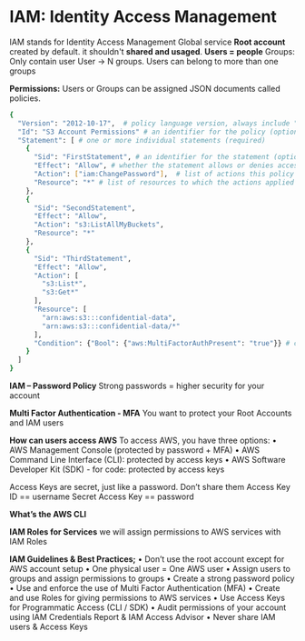 # IAM: Identity Access Management

IAM stands for Identity Access Management
Global service
**Root account** created by default. it shouldn't **shared and usaged**.
**Users = people**
Groups: Only contain user
User -> N groups. Users can belong to more than one groups

**Permissions:** Users or Groups can be assigned JSON documents called policies.
``` bash
{
  "Version": "2012-10-17",  # policy language version, always include "2012-10-17"
  "Id": "S3 Account Permissions" # an identifier for the policy (optional)
  "Statement": [ # one or more individual statements (required)
    {
      "Sid": "FirstStatement", # an identifier for the statement (optional)
      "Effect": "Allow", # whether the statement allows or denies access (Allow, Deny)
      "Action": ["iam:ChangePassword"],  # list of actions this policy allows or denies
      "Resource": "*" # list of resources to which the actions applied to
    },
    {
      "Sid": "SecondStatement",
      "Effect": "Allow",
      "Action": "s3:ListAllMyBuckets",
      "Resource": "*"
    },
    {
      "Sid": "ThirdStatement",
      "Effect": "Allow",
      "Action": [
        "s3:List*",
        "s3:Get*"
      ],
      "Resource": [
        "arn:aws:s3:::confidential-data",
        "arn:aws:s3:::confidential-data/*"
      ],
      "Condition": {"Bool": {"aws:MultiFactorAuthPresent": "true"}} # conditions for when this policy is in effect (optional)
    }
  ]
}
```

**IAM – Password Policy** Strong passwords = higher security for your account

**Multi Factor Authentication - MFA** You want to protect your Root Accounts and IAM users

**How can users access AWS**
To access AWS, you have three options:
 • AWS Management Console (protected by password + MFA)
 • AWS Command Line Interface (CLI): protected by access keys
 • AWS Software Developer Kit (SDK) - for code: protected by access keys

Access Keys are secret, just like a password. Don’t share them
Access Key ID == username
Secret Access Key == password


**What’s the AWS CLI**


**IAM Roles for Services**
we will assign permissions to AWS services with IAM Roles


**IAM Guidelines & Best Practices;**
• Don’t use the root account except for AWS account setup
• One physical user = One AWS user
• Assign users to groups and assign permissions to groups
• Create a strong password policy
• Use and enforce the use of Multi Factor Authentication (MFA)
• Create and use Roles for giving permissions to AWS services
• Use Access Keys for Programmatic Access (CLI / SDK)
• Audit permissions of your account using IAM Credentials Report & IAM
Access Advisor
• Never share IAM users & Access Keys